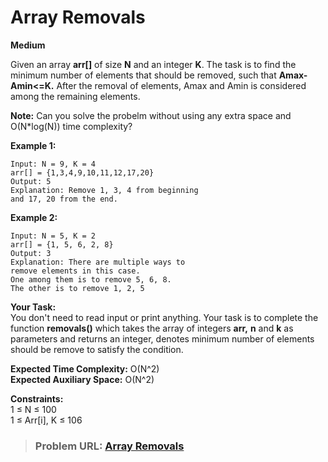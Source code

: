 # Array Removals

**Medium**

Given an array **arr\[\]** of size **N** and an integer **K**. The task is to find the minimum number of elements that should be removed, such that **Amax-Amin&lt;=K.** After the removal of elements, Amax and Amin is considered among the remaining elements.

**Note:** Can you solve the probelm without using any extra space and O(N\*log(N)) time complexity?

**Example 1:**

```
Input: N = 9, K = 4
arr[] = {1,3,4,9,10,11,12,17,20}
Output: 5
Explanation: Remove 1, 3, 4 from beginning
and 17, 20 from the end.
```

**Example 2:**

```
Input: N = 5, K = 2
arr[] = {1, 5, 6, 2, 8}
Output: 3
Explanation: There are multiple ways to
remove elements in this case.
One among them is to remove 5, 6, 8.
The other is to remove 1, 2, 5
```

**Your Task:**  
You don't need to read input or print anything. Your task is to complete the function **removals()** which takes the array of integers **arr,** **n** and **k** as parameters and returns an integer, denotes minimum number of elements should be remove to satisfy the condition.

**Expected Time Complexity:** O(N^2)  
**Expected Auxiliary Space:** O(N^2)

**Constraints:**  
1 ≤ N ≤ 100  
1 ≤ Arr\[i\], K ≤ 106

> ### Problem URL: **[Array Removals](https://practice.geeksforgeeks.org/problems/array-removals/1)**
